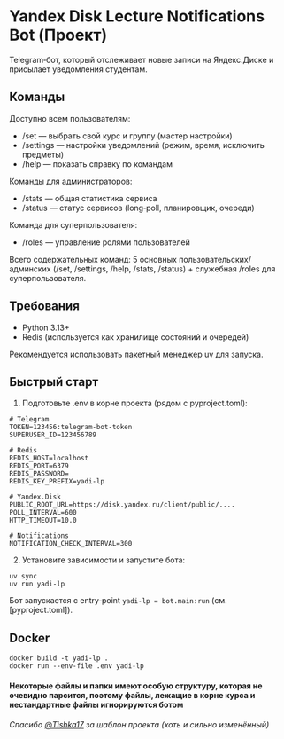 # Yandex Disk Lecture Notifications Bot (Проект)

Telegram‑бот, который отслеживает новые записи на Яндекс.Диске и присылает уведомления студентам.

## Команды

Доступно всем пользователям:

- /set — выбрать свой курс и группу (мастер настройки)
- /settings — настройки уведомлений (режим, время, исключить предметы)
- /help — показать справку по командам

Команды для администраторов:

- /stats — общая статистика сервиса
- /status — статус сервисов (long‑poll, планировщик, очереди)

Команда для суперпользователя:

- /roles — управление ролями пользователей

Всего содержательных команд: 5 основных пользовательских/админских (/set, /settings, /help, /stats, /status) + служебная
/roles для суперпользователя.

## Требования

- Python 3.13+
- Redis (используется как хранилище состояний и очередей)

Рекомендуется использовать пакетный менеджер uv для запуска.

## Быстрый старт

1) Подготовьте .env в корне проекта (рядом с pyproject.toml):

```
# Telegram
TOKEN=123456:telegram-bot-token
SUPERUSER_ID=123456789

# Redis
REDIS_HOST=localhost
REDIS_PORT=6379
REDIS_PASSWORD=
REDIS_KEY_PREFIX=yadi-lp

# Yandex.Disk
PUBLIC_ROOT_URL=https://disk.yandex.ru/client/public/....
POLL_INTERVAL=600
HTTP_TIMEOUT=10.0

# Notifications
NOTIFICATION_CHECK_INTERVAL=300
```

2) Установите зависимости и запустите бота:

```
uv sync
uv run yadi-lp
```

Бот запускается с entry‑point `yadi-lp = bot.main:run` (см. [pyproject.toml]).

## Docker

```
docker build -t yadi-lp .
docker run --env-file .env yadi-lp
```

#### Некоторые файлы и папки имеют особую структуру, которая не очевидно парсится, поэтому файлы, лежащие в корне курса и нестандартные файлы игнорируются ботом

###### Спасибо [@Tishka17](https://github.com/Tishka17/tgbot_template) за шаблон проекта (хоть и сильно изменённый)
